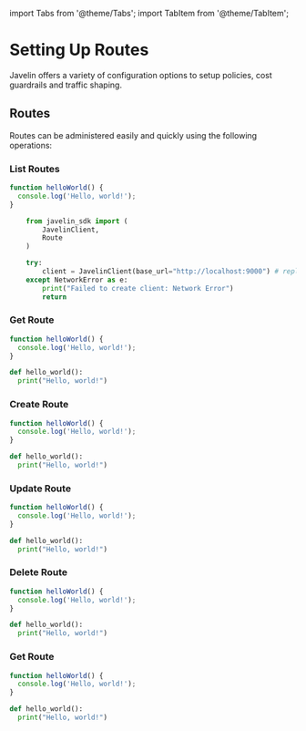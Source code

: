 import Tabs from '@theme/Tabs';
import TabItem from '@theme/TabItem';

# Setting Up Routes
Javelin offers a variety of configuration options to setup policies, cost guardrails and traffic shaping. 

## Routes
Routes can be administered easily and quickly using the following operations:

### List Routes

<Tabs>
<TabItem value="shell" label="cURL">

```js
function helloWorld() {
  console.log('Hello, world!');
}
```

</TabItem>
<TabItem value="py" label="Python">

```py
    from javelin_sdk import (
        JavelinClient,
        Route
    )

    try:
        client = JavelinClient(base_url="http://localhost:9000") # replace this with your javelin URL
    except NetworkError as e:
        print("Failed to create client: Network Error")
        return

```

</TabItem>
</Tabs>

### Get Route

<Tabs>
<TabItem value="python" label="cURL">

```js
function helloWorld() {
  console.log('Hello, world!');
}
```

</TabItem>
<TabItem value="py" label="Python">

```py
def hello_world():
  print("Hello, world!")
```

</TabItem>
</Tabs>

### Create Route

<Tabs>
<TabItem value="python" label="cURL">

```js
function helloWorld() {
  console.log('Hello, world!');
}
```

</TabItem>
<TabItem value="py" label="Python">

```py
def hello_world():
  print("Hello, world!")
```

</TabItem>
</Tabs>

### Update Route

<Tabs>
<TabItem value="python" label="cURL">

```js
function helloWorld() {
  console.log('Hello, world!');
}
```

</TabItem>
<TabItem value="py" label="Python">

```py
def hello_world():
  print("Hello, world!")
```

</TabItem>
</Tabs>

### Delete Route

<Tabs>
<TabItem value="python" label="cURL">

```js
function helloWorld() {
  console.log('Hello, world!');
}
```

</TabItem>
<TabItem value="py" label="Python">

```py
def hello_world():
  print("Hello, world!")
```

</TabItem>
</Tabs>

### Get Route

<Tabs>
<TabItem value="python" label="cURL">

```js
function helloWorld() {
  console.log('Hello, world!');
}
```

</TabItem>
<TabItem value="py" label="Python">

```py
def hello_world():
  print("Hello, world!")
```

</TabItem>
</Tabs>